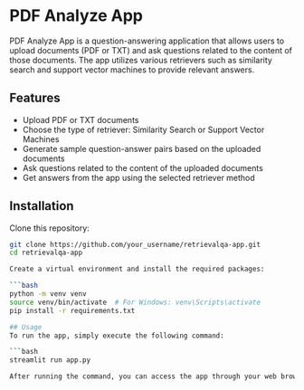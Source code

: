 # PDF Analyze App

PDF Analyze App is a question-answering application that allows users to upload documents (PDF or TXT) and ask questions related to the content of those documents. The app utilizes various retrievers such as similarity search and support vector machines to provide relevant answers.

## Features

- Upload PDF or TXT documents
- Choose the type of retriever: Similarity Search or Support Vector Machines
- Generate sample question-answer pairs based on the uploaded documents
- Ask questions related to the content of the uploaded documents
- Get answers from the app using the selected retriever method

## Installation

Clone this repository:

```bash
git clone https://github.com/your_username/retrievalqa-app.git
cd retrievalqa-app

Create a virtual environment and install the required packages:

```bash
python -m venv venv
source venv/bin/activate  # For Windows: venv\Scripts\activate
pip install -r requirements.txt

## Usage
To run the app, simply execute the following command:

```bash
streamlit run app.py

After running the command, you can access the app through your web browser using the provided URL.

